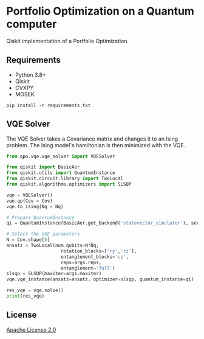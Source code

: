 # Portfolio Optimization on a Quantum computer
Qiskit implementation of a Portfolio Optimization.

## Requirements
* Python 3.8+
* Qiskit
* CVXPY
* MOSEK

```shell
pip install -r requirements.txt
```

## VQE Solver
The VQE Solver takes a Covariance matrix and changes it to an Ising problem. The Ising model's hamiltonian is then minimized with the VQE.

```python
from qpo.vqe.vqe_solver import VQESolver

from qiskit import BasicAer
from qiskit.utils import QuantumInstance
from qiskit.circuit.library import TwoLocal
from qiskit.algorithms.optimizers import SLSQP

vqe = VQESolver()
vqe.qp(Cov = Cov)
vqe.to_ising(Nq = Nq)

# Prepare QuantumInstance
qi = QuantumInstance(BasicAer.get_backend('statevector_simulator'), seed_transpiler=seed, seed_simulator=seed)

# Select the VQE parameters
N = Cov.shape[0]
ansatz = TwoLocal(num_qubits=N*Nq, 
                    rotation_blocks=['ry','rz'], 
                    entanglement_blocks='cz',
                    reps=args.reps,
                    entanglement='full')
slsqp = SLSQP(maxiter=args.maxiter)
vqe.vqe_instance(ansatz=ansatz, optimizer=slsqp, quantum_instance=qi)

res_vqe = vqe.solve()
print(res_vqe)
```

## License
[Apache License 2.0](https://github.com/adelshb/quantum-porforlio-optimization-via-entanglement-forging/blob/main/LICENSE)
